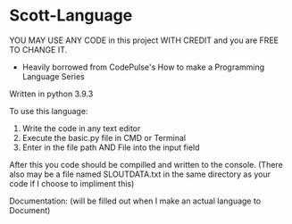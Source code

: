 # Scott-Language
YOU MAY USE ANY CODE in this project WITH CREDIT and you are FREE TO CHANGE IT. 
* Heavily borrowed from CodePulse's How to make a Programming Language Series

Written in python 3.9.3


To use this language:
1) Write the code in any text editor
2) Execute the basic.py file in CMD or Terminal
3) Enter in the file path AND File into the input field

After this you code should be compilled and written to the console. (There also may be a file named 
SLOUTDATA.txt in the same directory as your code if I choose to impliment this)



Documentation:
(will be filled out when I make an actual language to Document)
